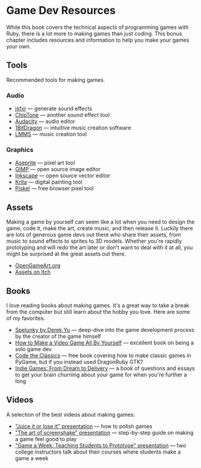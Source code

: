 # Game Dev Resources

While this book covers the technical aspects of programming games with Ruby, there is a lot more to making games than just coding. This bonus chapter includes resources and information to help you make your games your own.

## Tools

Recommended tools for making games.

### Audio

- [jsfxr](https://sfxr.me/) — generate sound effects
- [ChipTone](https://sfbgames.itch.io/chiptone) — another sound effect tool
- [Audacity](https://www.audacityteam.org/) — audio editor
- [1BitDragon](https://1bitdragon.com/) — intuitive music creation software
- [LMMS](https://lmms.io/) — music creation tool

### Graphics

- [Aseprite](https://www.aseprite.org/) — pixel art tool
- [GIMP](https://www.gimp.org/) — open source image editor
- [Inkscape](https://inkscape.org/) — open source vector editor
- [Krita](https://krita.org/en/) — digital painting tool
- [Piskel](https://www.piskelapp.com/) — free browser pixel tool

## Assets

Making a game by yourself can seem like a lot when you need to design the game, code it, make the art, create music, and then release it. Luckily there are lots of generous game devs out there who share their assets, from music to sound effects to sprites to 3D models. Whether you're rapidly prototyping and will redo the art later or don't want to deal with it at all, you might be surprised at the great assets out there.

- [OpenGameArt.org](https://opengameart.org/)
- [Assets on Itch](https://itch.io/game-assets)

## Books

I love reading books about making games. It's a great way to take a break from the computer but still learn about the hobby you love. Here are some of my favorites.

- [Spelunky by Derek Yu](https://bossfightbooks.com/products/spelunky-by-derek-yu) — deep-dive into the game development process by the creator of the game himself
- [How to Make a Video Game All By Yourself](https://www.valadria.com/how-to-make-a-video-game-all-by-yourself/) — excellent book on being a solo game dev
- [Code the Classics](https://wireframe.raspberrypi.com/books/code-the-classics1) — free book covering how to make classic games in PyGame, but if you instead used DragonRuby GTK?
- [Indie Games: From Dream to Delivery](https://www.amazon.com/Indie-Games-Delivery-Don-Daglow/dp/0996781552) — a book of questions and essays to get your brain churning about your game for when you're further a long

## Videos

A selection of the best videos about making games:

- ["Juice it or lose it" presentation](https://www.youtube.com/watch?v=Fy0aCDmgnxg) — how to polish games
- ["The art of screenshake" presentation](https://www.youtube.com/watch?v=AJdEqssNZ-U) — step-by-step guide on making a game feel good to play
- ["Game a Week: Teaching Students to Prototype" presentation](https://www.youtube.com/watch?v=9O9Q8OVWrFA&list=PLT0BvNof1jZKXdGj7pT8pxakQVFUPO9GA&index=6&t=9s) — two college instructors talk about their courses where students make a game a week

